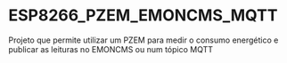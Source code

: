 # ESP8266_PZEM_EMONCMS_MQTT
Projeto que permite utilizar um PZEM para medir o consumo energético e publicar as leituras no EMONCMS ou num tópico MQTT
